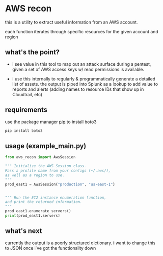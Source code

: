 # AWS recon

this is a utility to extract useful information from an AWS account. 

each function iterates through specific resources for the given account and region

## what's the point?
- i see value in this tool to map out an attack surface during a pentest, given a set of AWS access keys w/ read permissions is available. 

- i use this internally to regularly & programmatically generate a detailed list of assets. the output is piped into Splunk as a lookup to add value to reports and alerts (adding names to resource IDs that show up in Cloudtrail, etc)

## requirements

use the package manager [pip](https://pip.pypa.io/en/stable/) to install boto3

```bash
pip install boto3
```

## usage (example_main.py)

```python
from aws_recon import AwsSession

""" Initialize the AWS Session class.
Pass a profile name from your configs (~/.aws/),
as well as a region to use.
"""
prod_east1 = AwsSession("production", "us-east-1")


""" Run the EC2 instance enumeration function, 
and print the returned information.
"""
prod_east1.enumerate_servers()
print(prod_east1.servers)

```

## what's next
currently the output is a poorly structured dictionary. i want to change this to JSON once i've got the functionality down
